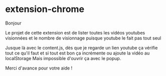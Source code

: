 # extension-chrome
 
Bonjour

Le projet de cette extension est de lister toutes les vidéos youtubes visionnées et le nombre de visionnage puisque youtube le fait pas tout seul

Jusque là avec le content.js, dès que je regarde un lien youtube ça vérifie tout ce qu'il faut et si tout est bon ça incrémente ou ajoute la vidéo au localStorage
Mais impossible d'ouvrir ça avec le popup.

Merci d'avance pour votre aide !
